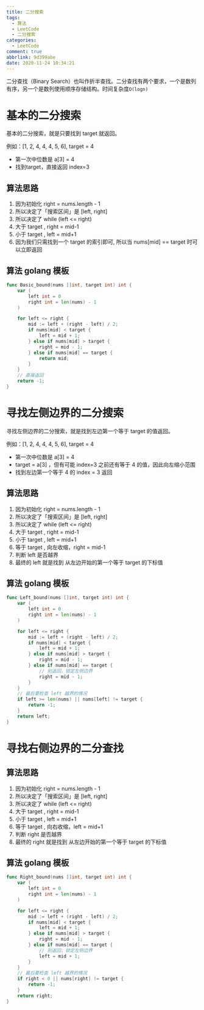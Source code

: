 ```yaml
---
title: 二分搜索
tags:
  - 算法
  - LeetCode
  - 二分搜索
categories:
  - LeetCode
comment: true
abbrlink: 9d399abe
date: 2020-11-24 10:34:21
---
```


二分查找（Binary Search）也叫作折半查找。二分查找有两个要求，一个是数列有序，另一个是数列使用顺序存储结构。时间复杂度`O(logn)`

<!--more-->


# 基本的二分搜索

基本的二分搜索，就是只要找到 target 就返回。

例如：[1, 2, 4, 4, 4, 5, 6], target = 4
- 第一次中位数是 a[3] = 4 
- 找到target，直接返回 index=3

## 算法思路
1. 因为初始化 right = nums.length - 1
2. 所以决定了「搜索区间」是 [left, right]
3. 所以决定了 while (left <= right)
4. 大于 target , right = mid-1
5. 小于 target , left = mid+1
6. 因为我们只需找到一个 target 的索引即可, 所以当 nums[mid] == target 时可以立即返回



## 算法 golang 模板
```go
func Basic_bound(nums []int, target int) int {
	var (
		left int = 0
		right int = len(nums) - 1
	)

	for left <= right {
		mid := left + (right - left) / 2;
		if nums[mid] < target {
			left = mid + 1;
		} else if nums[mid] > target {
			right = mid - 1;
		} else if nums[mid] == target {
			return mid;
		}
	}
	// 直接返回
	return -1;
}
```


# 寻找左侧边界的二分搜索
寻找左侧边界的二分搜索，就是找到左边第一个等于 target 的值返回。

例如：[1, 2, 4, 4, 4, 5, 6], target = 4
- 第一次中位数是 a[3] = 4 
- target = a[3] ，但有可能 index=3 之前还有等于 4 的值，因此向左缩小范围
- 找到左边第一个等于 4 的 index = 3 返回



## 算法思路
1. 因为初始化 right = nums.length - 1
2. 所以决定了「搜索区间」是 [left, right]
3. 所以决定了 while (left <= right)
4. 大于 target , right = mid-1
5. 小于 target , left = mid+1
6. 等于 target , 向左收缩，right = mid-1
7. 判断 left 是否越界
8. 最终的 left 就是找到 从左边开始的第一个等于 target 的下标值



## 算法 golang 模板
```go
func Left_bound(nums []int, target int) int {
	var (
		left int = 0
		right int = len(nums) - 1
	)

	for left <= right {
		mid := left + (right - left) / 2;
		if nums[mid] < target {
			left = mid + 1;
		} else if nums[mid] > target {
			right = mid - 1;
		} else if nums[mid] == target {
			// 别返回，锁定左侧边界
			right = mid - 1;
		}
	}
	// 最后要检查 left 越界的情况
	if left >= len(nums) || nums[left] != target {
		return -1;
	}
	return left;
}
```




# 寻找右侧边界的二分查找



## 算法思路
1. 因为初始化 right = nums.length - 1
2. 所以决定了「搜索区间」是 [left, right]
3. 所以决定了 while (left <= right)
4. 大于 target , right = mid-1
5. 小于 target , left = mid+1
6. 等于 target , 向右收缩，left = mid+1
7. 判断 right 是否越界
8. 最终的 right 就是找到 从左边开始的第一个等于 target 的下标值




## 算法 golang 模板
```go
func Right_bound(nums []int, target int) int {
	var (
		left int = 0
		right int = len(nums) - 1
	)

	for left <= right {
		mid := left + (right - left) / 2;
		if nums[mid] < target {
			left = mid + 1;
		} else if nums[mid] > target {
			right = mid - 1;
		} else if nums[mid] == target {
			// 别返回，锁定左侧边界
			left = mid + 1;
		}
	}
	// 最后要检查 left 越界的情况
	if right < 0 || nums[right] != target {
		return -1;
	}
	return right;
}
```